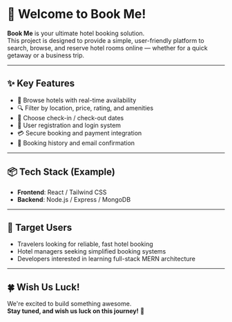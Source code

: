 # 👋 Welcome to Book Me!

**Book Me** is your ultimate hotel booking solution.  
This project is designed to provide a simple, user-friendly platform to search, browse, and reserve hotel rooms online — whether for a quick getaway or a business trip.

---

## ✨ Key Features

- 🏨 Browse hotels with real-time availability  
- 🔍 Filter by location, price, rating, and amenities  
- 📅 Choose check-in / check-out dates  
- 👤 User registration and login system  
- 💳 Secure booking and payment integration  
- 🧾 Booking history and email confirmation

---

## 📦 Tech Stack (Example)

- **Frontend**: React / Tailwind CSS  
- **Backend**: Node.js / Express / MongoDB  

---

## 📌 Target Users

- Travelers looking for reliable, fast hotel booking  
- Hotel managers seeking simplified booking systems  
- Developers interested in learning full-stack MERN architecture

---

## 🍀 Wish Us Luck!

We're excited to build something awesome.  
**Stay tuned, and wish us luck on this journey!** 🚀

